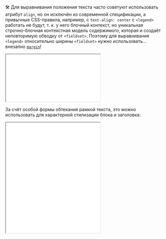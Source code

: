 🛠 Для выравнивания положения текста часто советуют использовать атрибут `align`, но он исключён из современной спецификации, а привычные CSS-правила, например, с `text-align: center` с `<legend>` работать не будут, т. к. у него блочный контекст, но уникальная строчно-блочная контекстная модель содержимого, которая и создаёт неповторимую обводку от `<fieldset>`. Поэтому для выравнивания `<legend>` относительно ширины `<fieldset>` нужно использовать… внезапно [`margin`](/css/margin)!

<iframe title="Выравнивание легенды по разным краям" src="../demos/legend-align/" height="150"></iframe>

За счёт особой формы обтекания рамкой текста, это можно использовать для характерной стилизации блока и заголовка:

<iframe title="Стилизованная легенда" src="../demos/legend-style/" height="350"></iframe>

